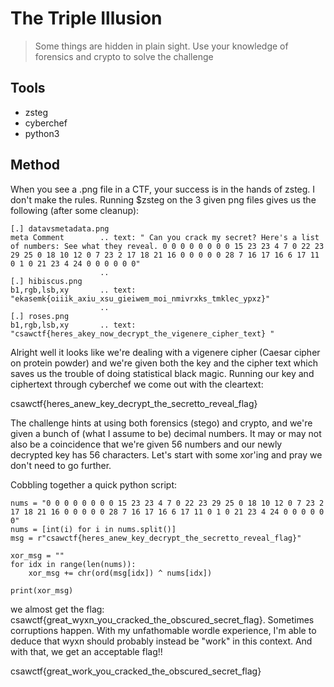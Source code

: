 # The Triple Illusion
> Some things are hidden in plain sight. Use your knowledge of forensics and crypto to solve the challenge

## Tools
- zsteg
- cyberchef
- python3

## Method
When you see a .png file in a CTF, your success is in the hands of zsteg. I don't make the rules. Running $zsteg on the 3 given png files gives us the following (after some cleanup):
```shell
[.] datavsmetadata.png
meta Comment        .. text: " Can you crack my secret? Here's a list of numbers: See what they reveal. 0 0 0 0 0 0 0 0 15 23 23 4 7 0 22 23 29 25 0 18 10 12 0 7 23 2 17 18 21 16 0 0 0 0 0 28 7 16 17 16 6 17 11 0 1 0 21 23 4 24 0 0 0 0 0 0"
                    .. 
[.] hibiscus.png
b1,rgb,lsb,xy       .. text: "ekasemk{oiiik_axiu_xsu_gieiwem_moi_nmivrxks_tmklec_ypxz}"
                    .. 
[.] roses.png
b1,rgb,lsb,xy       .. text: "csawctf{heres_akey_now_decrypt_the_vigenere_cipher_text} "
```

Alright well it looks like we're dealing with a vigenere cipher (Caesar cipher on protein powder) and we're given both the key and the cipher text which saves us the trouble of doing statistical black magic.
Running our key and ciphertext through cyberchef we come out with the cleartext:

csawctf{heres_anew_key_decrypt_the_secretto_reveal_flag}

The challenge hints at using both forensics (stego) and crypto, and we're given a bunch of (what I assume to be) decimal numbers. It may or may not also be a coincidence that we're given 56 numbers and our newly decrypted key has 56 characters. Let's start with some xor'ing and pray we don't need to go further.

Cobbling together a quick python script:
```python3
nums = "0 0 0 0 0 0 0 0 15 23 23 4 7 0 22 23 29 25 0 18 10 12 0 7 23 2 17 18 21 16 0 0 0 0 0 28 7 16 17 16 6 17 11 0 1 0 21 23 4 24 0 0 0 0 0 0"
nums = [int(i) for i in nums.split()]
msg = r"csawctf{heres_anew_key_decrypt_the_secretto_reveal_flag}"

xor_msg = ""
for idx in range(len(nums)):
    xor_msg += chr(ord(msg[idx]) ^ nums[idx])

print(xor_msg)
```
we almost get the flag: csawctf{great_wyxn_you_cracked_the_obscured_secret_flag}.
Sometimes corruptions happen. With my unfathomable wordle experience, I'm able to deduce that wyxn should probably instead be "work" in this context. And with that, we get an acceptable flag!!

csawctf{great_work_you_cracked_the_obscured_secret_flag}
